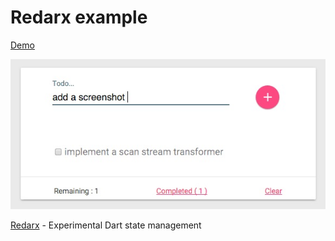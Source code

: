 # Redarx example

[Demo](https://rxlabz.github.io/redarx-todo/)

![todo](docs/graphs/redarx-todo.jpg)

[Redarx](https://github.com/rxlabz/redarx) - Experimental Dart state management 